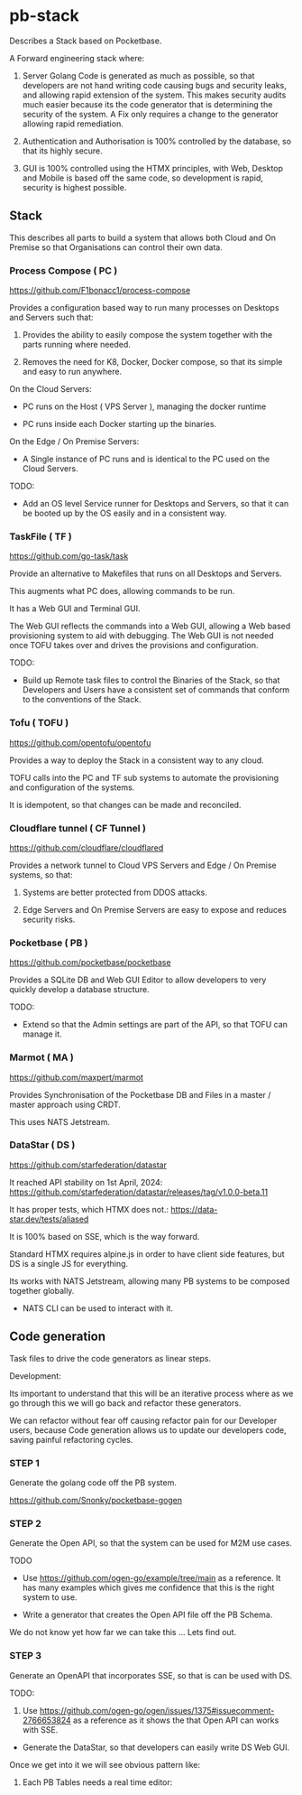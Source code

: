 # pb-stack

Describes a Stack based on Pocketbase.

A Forward engineering stack where:

1. Server Golang Code is generated as much as possible, so that developers are not hand writing code causing bugs and security leaks, and allowing rapid extension of the system. This makes security audits much easier because its the code generator that is determining the security of the system. A Fix only requires a change to the generator allowing rapid remediation.

2. Authentication and Authorisation is 100% controlled by the database, so that its highly secure.

3. GUI is 100% controlled using the HTMX principles, with Web, Desktop and Mobile is based off the same code, so development is rapid, security is highest possible. 


## Stack

This describes all parts to build a system that allows both Cloud and On Premise so that Organisations can control their own data. 

### Process Compose ( PC ) 

https://github.com/F1bonacc1/process-compose

Provides a configuration based way to run many processes on Desktops and Servers such that:

1. Provides the ability to easily compose the system together with the parts running where needed.

2. Removes the need for K8, Docker, Docker compose, so that its simple and easy to run anywhere.

On the Cloud Servers:

- PC runs on the Host ( VPS Server ), managing the docker runtime

- PC runs inside each Docker starting up the binaries.

On the Edge / On Premise Servers:

- A Single instance of PC runs and is identical to the PC used on the Cloud Servers.

TODO: 

- Add an OS level Service runner for Desktops and Servers, so that it can be booted up by the OS easily and in a consistent way. 

### TaskFile ( TF )

https://github.com/go-task/task

Provide an alternative to Makefiles that runs on all Desktops and Servers.

This augments what PC does, allowing commands to be run. 

It has a Web GUI and Terminal GUI. 

The Web GUI reflects the commands into a Web GUI, allowing a Web based provisioning system to aid with debugging. The Web GUI is not needed once TOFU takes over and drives the provisions and configuration.

TODO:

- Build up Remote task files to control the Binaries of the Stack, so that Developers and Users have a consistent set of commands that conform to the conventions of the Stack.

### Tofu ( TOFU )

https://github.com/opentofu/opentofu

Provides a way to deploy the Stack in a consistent way to any cloud.

TOFU calls into the PC and TF sub systems to automate the provisioning and configuration of the systems.

It is idempotent, so that changes can be made and reconciled.

### Cloudflare tunnel ( CF Tunnel )

https://github.com/cloudflare/cloudflared

Provides a network tunnel to Cloud VPS Servers and Edge / On Premise systems, so that:

1. Systems are better protected from DDOS attacks.

2. Edge Servers and On Premise Servers are easy to expose and reduces security risks.


### Pocketbase ( PB )

https://github.com/pocketbase/pocketbase

Provides a SQLite DB and Web GUI Editor to allow developers to very quickly develop a database structure.

TODO: 

- Extend so that the Admin settings are part of the API, so that TOFU can manage it.


### Marmot ( MA )

https://github.com/maxpert/marmot 

Provides Synchronisation of the Pocketbase DB and Files in a master / master approach using CRDT. 

This uses NATS Jetstream.

### DataStar ( DS )

https://github.com/starfederation/datastar

It reached API stability on 1st April, 2024: https://github.com/starfederation/datastar/releases/tag/v1.0.0-beta.11

It has proper tests, which HTMX does not.: https://data-star.dev/tests/aliased

It is 100% based on SSE, which is the way forward. 

Standard HTMX requires alpine.js in order to have client side features, but DS is a single JS for everything.

Its works with NATS Jetstream, allowing many PB systems to be composed together globally.

- NATS CLI can be used to interact with it.

## Code generation

Task files to drive the code generators as linear steps.

Development:

Its important to understand that this will be an iterative process where as we go through this we will go back and refactor these generators.

We can refactor without fear off causing refactor pain for our Developer users, because Code generation allows us to update our developers code, saving painful refactoring cycles. 

### STEP 1

Generate the golang code off the PB system.

https://github.com/Snonky/pocketbase-gogen

### STEP 2

Generate the Open API, so that the system can be used for M2M use cases.

TODO

- Use https://github.com/ogen-go/example/tree/main as a reference. It has many examples which gives me confidence that this is the right system to use.

- Write a generator that creates the Open API file off the PB Schema.

We do not know yet how far we can take this ... Lets find out.

### STEP 3

Generate an OpenAPI that incorporates SSE, so that is can be used with DS.

TODO:

1. Use https://github.com/ogen-go/ogen/issues/1375#issuecomment-2766653824 as a reference as it shows the that Open API can works with SSE. 

- Generate the DataStar, so that developers can easily write DS Web GUI.

Once we get into it we will see obvious pattern like:

1. Each PB Tables needs a real time editor: 

















